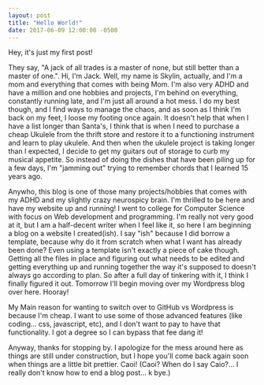 ```yaml
---
layout: post
title: "Hello World!"
date: 2017-06-09 12:00:00 -0500
---
```


Hey, it's just my first post!<br>


They say, "A jack of all trades is a master of none, but still better than a master of one.".  Hi, I'm Jack.  Well, my name is Skylin, actually, and I'm a mom and everything that comes with being Mom.  I'm also very ADHD and have a million and one hobbies and projects, I'm behind on everything, constantly running late, and I'm just all around a hot mess. I do my best though, and I find ways to manage the chaos, and as soon as I think I'm back on my feet, I loose my footing once again.  It doesn't help that when I have a list longer than Santa's, I think that is when I need to purchase a cheap Ukulele from the thrift store and restore it to a functioning instrument and learn to play ukulele.  And then when the ukulele project is taking longer than I expected, I decide to get my guitars out of storage to curb my musical appetite. So instead of doing the dishes that have been piling up for a few days, I'm "jamming out" trying to remember chords that I learned 15 years ago. <br>


Anywho, this blog is one of those many projects/hobbies that comes with my ADHD and my slightly crazy neurospicy brain. I'm thrilled to be here and have my website up and running! I went to college for Computer Science with focus on Web development and programming. I'm really not very good at it, but I am a half-decent writer when I feel like it, so here I am beginning a blog on a website I created(ish). I say "ish" because I did borrow a template, because why do it from scratch when what I want has already been done? Even using a template isn't exactly a piece of cake though. Getting all the files in place and figuring out what needs to be edited and getting everything up and running together the way it's supposed to doesn't always go according to plan. So after a full day of tinkering with it, I think I finally figured it out. Tomorrow I'll begin moving over my Wordpress blog over here. Hooray!<br>


My Main reason for wanting to switch over to GitHub vs Wordpress is because I'm cheap. I want to use some of those advanced features (like coding... css, javascript, etc), and I don't want to pay to have that functionality. I got a degree so I can bypass that fee dang it!<br>


Anyway, thanks for stopping by. I apologize for the mess around here as things are still under construction, but I hope you'll come back again soon when things are a little bit prettier. Caoi! (Caoi? When do I say Caio?... I really don't know how to end a blog post... k bye.) 
